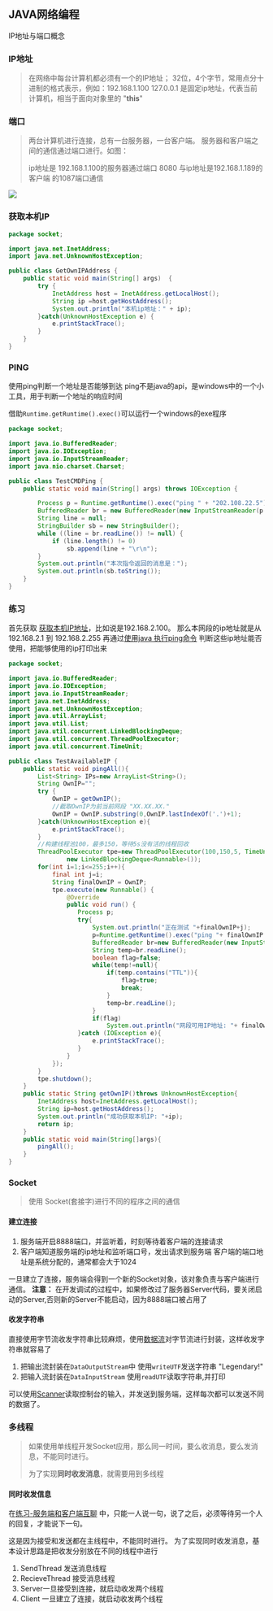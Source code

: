 ## JAVA网络编程

IP地址与端口概念

### IP地址

> 在网络中每台计算机都必须有一个的IP地址；
> 32位，4个字节，常用点分十进制的格式表示，例如：192.168.1.100
> 127.0.0.1 是固定ip地址，代表当前计算机，相当于面向对象里的 "**this**"

### 端口

> 两台计算机进行连接，总有一台服务器，一台客户端。
> 服务器和客户端之间的通信通过端口进行。如图：
>
> ip地址是 192.168.1.100的服务器通过端口 8080
> 与ip地址是192.168.1.189的客户端 的1087端口通信

![](https://gitee.com/waldenth/blogimage/raw/master/img/881.png)

### 获取本机IP

```java
package socket;

import java.net.InetAddress;
import java.net.UnknownHostException;

public class GetOwnIPAddress {
    public static void main(String[] args)  {
        try {
            InetAddress host = InetAddress.getLocalHost();
            String ip =host.getHostAddress();
            System.out.println("本机ip地址：" + ip);
        }catch(UnknownHostException e) {
            e.printStackTrace();
        }
    }
}
```

### PING

使用ping判断一个地址是否能够到达
ping不是java的api，是windows中的一个小工具，用于判断一个地址的响应时间

借助` Runtime.getRuntime().exec() `可以运行一个windows的exe程序

```java
package socket;

import java.io.BufferedReader;
import java.io.IOException;
import java.io.InputStreamReader;
import java.nio.charset.Charset;

public class TestCMDPing {
    public static void main(String[] args) throws IOException {

        Process p = Runtime.getRuntime().exec("ping " + "202.108.22.5"); //百度公网IP
        BufferedReader br = new BufferedReader(new InputStreamReader(p.getInputStream(), Charset.forName("GBK")));//cmd返回的是GBK
        String line = null;
        StringBuilder sb = new StringBuilder();
        while ((line = br.readLine()) != null) {
            if (line.length() != 0)
                sb.append(line + "\r\n");
        }
        System.out.println("本次指令返回的消息是：");
        System.out.println(sb.toString());
    }
}
```

### 练习

首先获取 [获取本机IP地址](https://how2j.cn/k/socket/socket-ip-port/399.html#step2716)，比如说是192.168.2.100。 那么本网段的ip地址就是从 192.168.2.1 到 192.168.2.255
再通过[使用java 执行ping命令](https://how2j.cn/k/socket/socket-ip-port/399.html#step2718) 判断这些ip地址能否使用，把能够使用的ip打印出来

```java
package socket;

import java.io.BufferedReader;
import java.io.IOException;
import java.io.InputStreamReader;
import java.net.InetAddress;
import java.net.UnknownHostException;
import java.util.ArrayList;
import java.util.List;
import java.util.concurrent.LinkedBlockingDeque;
import java.util.concurrent.ThreadPoolExecutor;
import java.util.concurrent.TimeUnit;

public class TestAvailableIP {
    public static void pingAll(){
        List<String> IPs=new ArrayList<String>();
        String OwnIP="";
        try {
            OwnIP = getOwnIP();
            //截取OwnIP为前当前网段 "XX.XX.XX."
            OwnIP = OwnIP.substring(0,OwnIP.lastIndexOf('.')+1);
        }catch(UnknownHostException e){
            e.printStackTrace();
        }
        //构建线程池100，最多150，等待5s没有活的线程回收
        ThreadPoolExecutor tpe=new ThreadPoolExecutor(100,150,5, TimeUnit.SECONDS,
                new LinkedBlockingDeque<Runnable>());
        for(int i=1;i<=255;i++){
            final int j=i;
            String finalOwnIP = OwnIP;
            tpe.execute(new Runnable() {
                @Override
                public void run() {
                   Process p;
                   try{
                       System.out.println("正在测试 "+finalOwnIP+j);
                       p=Runtime.getRuntime().exec("ping "+ finalOwnIP + j);
                       BufferedReader br=new BufferedReader(new InputStreamReader(p.getInputStream(),"GBK"));
                       String temp=br.readLine();
                       boolean flag=false;
                       while(temp!=null){
                           if(temp.contains("TTL")){
                               flag=true;
                               break;
                           }
                           temp=br.readLine();
                       }
                       if(flag)
                           System.out.println("网段可用IP地址: "+ finalOwnIP +j);
                   }catch (IOException e){
                       e.printStackTrace();
                   }
                }
            });
        }
        tpe.shutdown();
    }
    public static String getOwnIP()throws UnknownHostException{
        InetAddress host=InetAddress.getLocalHost();
        String ip=host.getHostAddress();
        System.out.println("成功获取本机IP: "+ip);
        return ip;
    }
    public static void main(String[]args){
        pingAll();
    }
}
```

### Socket

> 使用 Socket(套接字)进行不同的程序之间的通信

#### 建立连接

1. 服务端开启8888端口，并监听着，时刻等待着客户端的连接请求
2. 客户端知道服务端的ip地址和监听端口号，发出请求到服务端
   客户端的端口地址是系统分配的，通常都会大于1024

一旦建立了连接，服务端会得到一个新的Socket对象，该对象负责与客户端进行通信。
**注意：** 在开发调试的过程中，如果修改过了服务器Server代码，要关闭启动的Server,否则新的Server不能启动，因为8888端口被占用了

#### 收发字符串

直接使用字节流收发字符串比较麻烦，使用[数据流](https://how2j.cn/k/io/io-datastream/350.html#step771)对字节流进行封装，这样收发字符串就容易了

1. 把输出流封装在`DataOutputStream`中
   使用`writeUTF`发送字符串 "Legendary!"
2. 把输入流封装在`DataInputStream`
   使用`readUTF`读取字符串,并打印

可以使用[Scanner](https://how2j.cn/k/io/io-system-in/352.html#step774)读取控制台的输入，并发送到服务端，这样每次都可以发送不同的数据了。

### 多线程

> 如果使用单线程开发Socket应用，那么同一时间，要么收消息，要么发消息，不能同时进行。
>
> 为了实现**同时收发消息**，就需要用到多线程

#### 同时收发信息

在[练习-服务端和客户端互聊](https://how2j.cn/k/socket/socket-socket/400.html#step2737) 中，只能一人说一句，说了之后，必须等待另一个人的回复，才能说下一句。

这是因为接受和发送都在主线程中，不能同时进行。 为了实现同时收发消息，基本设计思路是把收发分别放在不同的线程中进行

1. SendThread 发送消息线程
2. RecieveThread 接受消息线程
3. Server一旦接受到连接，就启动收发两个线程
4. Client 一旦建立了连接，就启动收发两个线程
